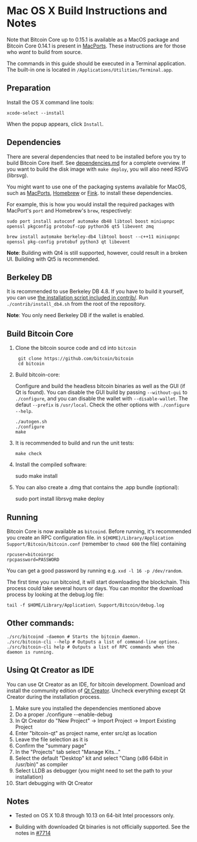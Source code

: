 Mac OS X Build Instructions and Notes
====================================

Note that Bitcoin Core up to 0.15.1 is available as a MacOS package
and Bitcoin Core 0.14.1 is present in [MacPorts](https://www.macports.org).
These instructions are for those who _want_ to build from source.

The commands in this guide should be executed in a Terminal application.
The built-in one is located in `/Applications/Utilities/Terminal.app`.

Preparation
-----------
Install the OS X command line tools:

`xcode-select --install`

When the popup appears, click `Install`.

Dependencies
----------------------

There are several dependencies that need to be installed
before you try to build Bitcoin Core itself.
See [dependencies.md](dependencies.md) for a complete overview.
If you want to build the disk image with `make deploy`,
you will also need RSVG (librsvg).

You might want to use one of the packaging systems
available for MacOS, such as
[MacPorts](https://www.macports.org),
[Homebrew](https://brew.sh) or
[Fink](http://www.finkproject.org).
to install these dependencies.

For example, this is how you would install the required packages
with MacPort's `port` and Homebrew's `brew`, respectively:

```shell
sudo port install autoconf automake db48 libtool boost miniupnpc openssl pkgconfig protobuf-cpp python36 qt5 libevent zmq
```

```shell
brew install automake berkeley-db4 libtool boost --c++11 miniupnpc openssl pkg-config protobuf python3 qt libevent
```

**Note**: Building with Qt4 is still supported, however,
could result in a broken UI. Building with Qt5 is recommended.

Berkeley DB
-----------
It is recommended to use Berkeley DB 4.8.
If you have to build it yourself, you can use
[the installation script included in contrib/](/contrib/install_db4.sh).
Run `./contrib/install_db4.sh` from the root of the repository.

**Note**: You only need Berkeley DB if the wallet is enabled.

Build Bitcoin Core
------------------------

1. Clone the bitcoin source code and cd into `bitcoin`

        git clone https://github.com/bitcoin/bitcoin
        cd bitcoin

2.  Build bitcoin-core:

    Configure and build the headless bitcoin binaries
    as well as the GUI (if Qt is found).
    You can disable the GUI build by passing `--without-gui` to `./configure`,
    and you can disable the wallet with `--disable-wallet`.
    The defaut `--prefix` is `/usr/local`.
    Check the other options with `./configure --help`.

        ./autogen.sh
        ./configure
        make

3.  It is recommended to build and run the unit tests:

        make check

4.  Install the compiled software:

	sudo make install

5.  You can also create a .dmg that contains the .app bundle (optional):

	sudo port install librsvg
        make deploy

Running
-------

Bitcoin Core is now available as `bitcoind`.
Before running, it's recommended you create an RPC configuration file.
in `${HOME}/Library/Application Support/Bitcoin/bitcoin.conf`
(remember to `chmod 600` the file) containing

```
rpcuser=bitcoinrpc
rpcpassword=PASSWORD
```

You can get a good password by running e.g. `xxd -l 16 -p /dev/random`.

The first time you run bitcoind, it will start downloading the blockchain.
This process could take several hours or days. You can monitor the download
process by looking at the debug.log file:

    tail -f $HOME/Library/Application\ Support/Bitcoin/debug.log

Other commands:
-------

    ./src/bitcoind -daemon # Starts the bitcoin daemon.
    ./src/bitcoin-cli --help # Outputs a list of command-line options.
    ./src/bitcoin-cli help # Outputs a list of RPC commands when the daemon is running.

Using Qt Creator as IDE
------------------------
You can use Qt Creator as an IDE, for bitcoin development.
Download and install the community edition of [Qt Creator](https://www.qt.io/download/).
Uncheck everything except Qt Creator during the installation process.

1. Make sure you installed the dependencies mentioned above
2. Do a proper ./configure --enable-debug
3. In Qt Creator do "New Project" -> Import Project -> Import Existing Project
4. Enter "bitcoin-qt" as project name, enter src/qt as location
5. Leave the file selection as it is
6. Confirm the "summary page"
7. In the "Projects" tab select "Manage Kits..."
8. Select the default "Desktop" kit and select "Clang (x86 64bit in /usr/bin)" as compiler
9. Select LLDB as debugger (you might need to set the path to your installation)
10. Start debugging with Qt Creator

Notes
-----

* Tested on OS X 10.8 through 10.13 on 64-bit Intel processors only.

* Building with downloaded Qt binaries is not officially supported. See the notes in [#7714](https://github.com/bitcoin/bitcoin/issues/7714)
